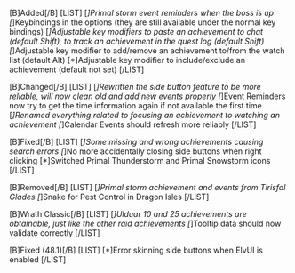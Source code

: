 [B]Added[/B]
[LIST]
[*]Primal storm event reminders when the boss is up
[*]Keybindings in the options (they are still available under the normal key bindings)
[*]Adjustable key modifiers to paste an achievement to chat (default Shift), to track an achievement in the quest log (default Shift)
[*]Adjustable key modifier to add/remove an achievement to/from the watch list (default Alt)
[*]Adjustable key modifier to include/exclude an achievement (default not set)
[/LIST]

[B]Changed[/B]
[LIST]
[*]Rewritten the side button feature to be more reliable, will now clean old and add new events properly
[*]Event Reminders now try to get the time information again if not available the first time
[*]Renamed everything related to focusing an achievement to watching an achievement
[*]Calendar Events should refresh more reliably
[/LIST]

[B]Fixed[/B]
[LIST]
[*]Some missing and wrong achievements causing search errors
[*]No more accidentally closing side buttons when right clicking
[*]Switched Primal Thunderstorm and Primal Snowstorm icons
[/LIST]

[B]Removed[/B]
[LIST]
[*]Primal storm achievement and events from Tirisfal Glades
[*]Snake for Pest Control in Dragon Isles
[/LIST]

[B]Wrath Classic[/B]
[LIST]
[*]Ulduar 10 and 25 achievements are obtainable, just like the other raid achievements
[*]Tooltip data should now validate correctly
[/LIST]

[B]Fixed (48.1)[/B]
[LIST]
[*]Error skinning side buttons when ElvUI is enabled
[/LIST]
